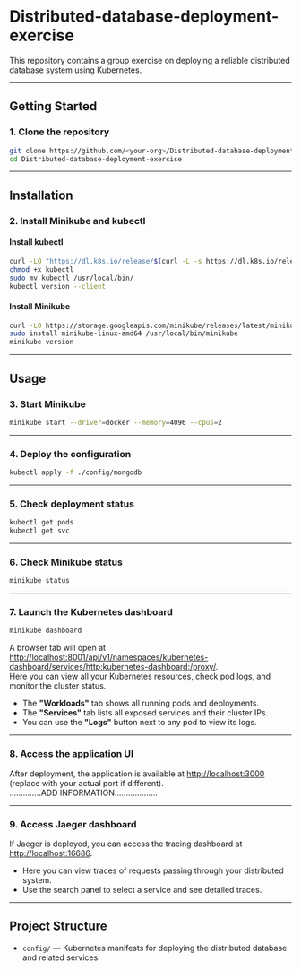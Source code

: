 # Distributed-database-deployment-exercise

This repository contains a group exercise on deploying a reliable distributed database system using Kubernetes.

---

## Getting Started

### 1. Clone the repository

```sh
git clone https://github.com/<your-org>/Distributed-database-deployment-exercise.git
cd Distributed-database-deployment-exercise
```

---

## Installation

### 2. Install Minikube and kubectl

#### Install kubectl

```sh
curl -LO "https://dl.k8s.io/release/$(curl -L -s https://dl.k8s.io/release/stable.txt)/bin/linux/amd64/kubectl"
chmod +x kubectl
sudo mv kubectl /usr/local/bin/
kubectl version --client
```

#### Install Minikube

```sh
curl -LO https://storage.googleapis.com/minikube/releases/latest/minikube-linux-amd64
sudo install minikube-linux-amd64 /usr/local/bin/minikube
minikube version
```

---

## Usage

### 3. Start Minikube

```sh
minikube start --driver=docker --memory=4096 --cpus=2
```

---

### 4. Deploy the configuration

```sh
kubectl apply -f ./config/mongodb
```

---

### 5. Check deployment status

```sh
kubectl get pods
kubectl get svc
```

---

### 6. Check Minikube status

```sh
minikube status
```

---

### 7. Launch the Kubernetes dashboard

```sh
minikube dashboard
```
A browser tab will open at [http://localhost:8001/api/v1/namespaces/kubernetes-dashboard/services/http:kubernetes-dashboard:/proxy/](http://localhost:8001/api/v1/namespaces/kubernetes-dashboard/services/http:kubernetes-dashboard:/proxy/).  
Here you can view all your Kubernetes resources, check pod logs, and monitor the cluster status.  
- The **"Workloads"** tab shows all running pods and deployments.
- The **"Services"** tab lists all exposed services and their cluster IPs.
- You can use the **"Logs"** button next to any pod to view its logs.

---

### 8. Access the application UI

After deployment, the application is available at [http://localhost:3000](http://localhost:3000) (replace with your actual port if different).  
..............ADD INFORMATION...................

---

### 9. Access Jaeger dashboard

If Jaeger is deployed, you can access the tracing dashboard at [http://localhost:16686](http://localhost:16686).  
- Here you can view traces of requests passing through your distributed system.
- Use the search panel to select a service and see detailed traces.

---

## Project Structure

- `config/` — Kubernetes manifests for deploying the distributed database and related services.
